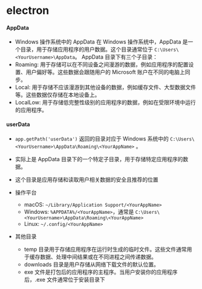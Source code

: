 # electron
#### AppData
- Windows 操作系统中的 AppData
在 Windows 操作系统中，AppData 是一个目录，用于存储应用程序的用户数据。这个目录通常位于 `C:\Users\<YourUsername>\AppData`。
AppData 目录下有三个子目录：
- Roaming: 用于存储可以在不同设备之间漫游的数据，例如应用程序的配置设置、用户偏好等。这些数据会跟随用户的 Microsoft 账户在不同的电脑上同步。
- Local: 用于存储不应该漫游到其他设备的数据，例如缓存文件、大型数据文件等。这些数据仅存储在本地设备上。
- LocalLow: 用于存储低完整性级别的应用程序的数据，例如在受限环境中运行的应用程序。

#### userData
- `app.getPath('userData')` 返回的目录对应于 Windows 系统中的 `C:\Users\<YourUsername>\AppData\Roaming\<YourAppName>` 。
- 实际上是 AppData 目录下的一个特定子目录，用于存储特定应用程序的数据。
- 这个目录是应用存储和读取用户相关数据的安全且推荐的位置

- 操作平台
  - macOS: `~/Library/Application Support/<YourAppName>`
  - Windows: `%APPDATA%/<YourAppName>`，通常是 `C:\Users\<YourUsername>\AppData\Roaming\<YourAppName>`
  - Linux: `~/.config/<YourAppName>`

- 其他目录
  - temp 目录用于存储应用程序在运行时生成的临时文件。这些文件通常用于缓存数据、处理中间结果或在不同进程之间传递数据。
  - downloads 目录是用户存储从网络下载文件的默认位置。
  - exe 文件是打包后的应用程序的主程序。当用户安装你的应用程序后，.exe 文件通常位于安装目录下

